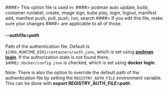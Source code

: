 ####> This option file is used in:
####>   podman auto update, build, container runlabel, create, image sign, kube play, login, logout, manifest add, manifest push, pull, push, run, search
####> If you edit this file, make sure your changes
####> are applicable to all of those.
#### **--authfile**=*path*

Path of the authentication file. Default is `${XDG_RUNTIME_DIR}/containers/auth.json`, which is set using **[podman login](podman-login.1.md)**.
If the authorization state is not found there, `$HOME/.docker/config.json` is checked, which is set using **docker login**.

Note: There is also the option to override the default path of the authentication file by setting the `REGISTRY_AUTH_FILE` environment variable. This can be done with **export REGISTRY_AUTH_FILE=_path_**.
